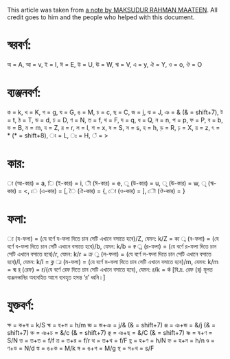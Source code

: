 This article was taken from [a note by MAKSUDUR RAHMAN MAATEEN](https://www.facebook.com/notes/ubuntu-bangladesh/%E0%A6%AA%E0%A7%8D%E0%A6%B0%E0%A6%AD%E0%A6%BE%E0%A6%A4-%E0%A6%B6%E0%A7%87%E0%A6%96%E0%A6%BE%E0%A6%B0-%E0%A6%9F%E0%A6%BF%E0%A6%89%E0%A6%9F%E0%A7%8B%E0%A6%B0%E0%A6%BF%E0%A6%AF%E0%A6%BC%E0%A6%BE%E0%A6%B2-%E0%A6%B8%E0%A6%B9%E0%A6%9C%E0%A6%A4%E0%A6%AE-%E0%A6%89%E0%A6%AA%E0%A6%BE%E0%A6%AF%E0%A6%BC/10153176107712217). All credit goes to him and the people who helped with this document.
# স্বরবর্ণ:
অ = A, আ = v, ই = I, ঈ = E, উ = U, ঊ = W, ঋ = V, এ = y, ঐ = Y, ও = o, ঔ = O
# ব্যঞ্জনবর্ণ:
ক = k, খ = K, গ = g, ঘ = G, ঙ = M, চ = c, ছ = C, জ = j, ঝ = J, ঞ = & (& = shift+7), ট = t, ঠ = T, ড = d, ঢ = D, ণ = N, ত = f, থ = F, দ = q, ধ = Q, ন = n, প = p, ফ = P, ব = b, ভ = B, ম = m, য = Z, র = r, ল = l, শ = x, ষ = S, স = s, হ = h, ড় = R, ঢ় = X, য় = z, ৎ = * (* = shift+8), ং = L, ঃ = H, ঁ = >
# কার:
া (আ-কার) = a, ি (ই-কার) = i, ী (ঈ-কার) = e, ু (উ-কার) = u, ূ (ঊ-কার) = w, ৃ (ঋ-কার) = <, ে (এ-কার) = [, ৈ (ঐ-কার) = {, ো (ও-কার) = ], ৌ (ঔ-কার) = }
# ফলা:
্য (য-ফলা) = (যে বর্ণে য-ফলা দিতে চান সেটি এখানে বসাতে হবে)/Z, যেমন: k/Z = ক্য
্ব (ব-ফলা) = (যে বর্ণে ব-ফলা দিতে চান সেটি এখানে বসাতে হবে)/b, যেমন: k/b = ক্ব
্র (র-ফলা) = (যে বর্ণে র-ফলা দিতে চান সেটি এখানে বসাতে হবে)/r, যেমন: k/r = ক্র
্ল (ল-ফলা) = (যে বর্ণে ল-ফলা দিতে চান সেটি এখানে বসাতে হবে)/l, যেমন: k/l = ক্ল
্ম (ম-ফলা) = (যে বর্ণে ম-ফলা দিতে চান সেটি এখানে বসাতে হবে)/m, যেমন: k/m = ক্ম
র্ (রেফ) = r/(যে বর্ণে রেফ দিতে চান সেটি এখানে বসাতে হবে), যেমন: r/k = র্ক
[বি.দ্র. রেফ (র্) মূলত ব্যঞ্জনধ্বনির অব্যবহিত আগে ব্যবহৃত হসন্ত ‘র’ ধ্বনি।]
# যুক্তবর্ণ:
ক্ষ = ক+ষ = k/S
হ্ম = হ+ম = h/m
জ্ঞ = জ+ঞ = j/& (& = shift+7)
ঞ্জ = ঞ+জ = &/j (& = shift+7)
ঞ্চ = ঞ+চ = &/c (& = shift+7)
ঞ্ছ = ঞ+ছ = &/C (& = shift+7)
ষ্ণ = ষ+ণ = S/N
ত্ত = ত+ত = f/f
ত্র = ত+র = f/r
ত্থ = ত+থ = f/F
হ্ণ = হ+ণ = h/N
হ্ন = হ+ন = h/n
ণ্ড = ণ+ড = N/d
ঙ্ক = ঙ+ক = M/k
ঙ্গ = ঙ+গ = M/g
স্থ = স+থ = s/F

